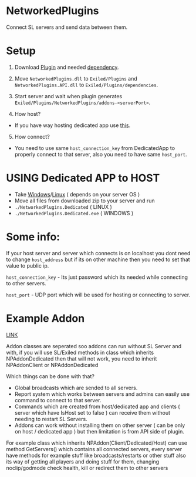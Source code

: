 # NetworkedPlugins
Connect SL servers and send data between them.


# Setup

1. Download [Plugin](github.com/Killers0992/NetworkedPlugins/releases/latest/download/NetworkedPlugins.dll) and needed [dependency](github.com/Killers0992/NetworkedPlugins/releases/latest/download/NetworkedPlugins.API.dll).

2. Move ``NetworkedPlugins.dll`` to ``Exiled/Plugins`` and ``NetworkedPlugins.API.dll`` to ``Exiled/Plugins/dependencies``.

3. Start server and wait when plugin generates ``Exiled/Plugins/NetworkedPlugins/addons-<serverPort>``.

4. How host?
- If you have way hosting dedicated app use [this](https://github.com/Killers0992/NetworkedPlugins/tree/master#using-dedicated-app-to-host).

5. How connect?

- You need to use same ``host_connection_key`` from DedicatedApp to properly connect to that server,
also you need to have same ``host_port``.

# USING Dedicated APP to HOST

- Take [Windows](github.com/Killers0992/NetworkedPlugins/releases/latest/download/DedicatedApp-Windows.zip)/[Linux](github.com/Killers0992/NetworkedPlugins/releases/latest/download/DedicatedApp-Linux.zip) ( depends on your server OS )
- Move all files from downloaded zip to your server and run 
- ``./NetworkedPlugins.Dedicated`` ( LINUX )
- ``./NetworkedPlugins.Dedicated.exe`` ( WINDOWS ) 

# Some info:

If your host server and server which connects is on localhost you dont need to change ``host_address`` but if its on other machine then you need to set that value to public ip.

``host_connection_key`` - Its just password which its needed while connecting to other servers.

``host_port`` - UDP port which will be used for hosting or connecting to server.


# Example Addon
[LINK](https://github.com/Killers0992/NetworkedPlugins/tree/master/ExampleAddon)

Addon classes are seperated soo addons can run without SL Server and with,
if you will use SL/Exiled methods in class which inherits NPAddonDedicated then that will not work, you need to inherit NPAddonClient or NPAddonDedicated


Which things can be done with that?

- Global broadcasts which are sended to all servers.
- Report system which works between servers and admins can easily use command to connect to that server.
- Commands which are created from host/dedicated app and clients ( server which have IsHost set to false ) can receive them without needing to restart SL Servers.
- Addons can work without installing them on other server ( can be only on host / dedicated app ) but then limitation is from API side of plugin.

For example class which inherits NPAddon(Client/Dedicated/Host) can use method GetServers() which contains all connected servers, every server have methods for example stuff like broadcasts/restarts or other stuff also its way of getting all players and doing stuff for them, changing noclip/godmode check health, kill or redirect them to other servers
